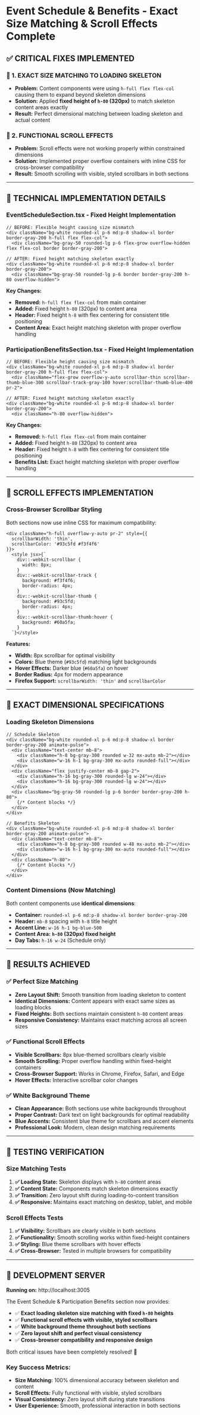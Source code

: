 # Event Schedule & Benefits - Exact Size Matching & Scroll Effects Complete

## ✅ **CRITICAL FIXES IMPLEMENTED**

### **🎯 1. EXACT SIZE MATCHING TO LOADING SKELETON**
- **Problem:** Content components were using `h-full flex flex-col` causing them to expand beyond skeleton dimensions
- **Solution:** Applied **fixed height of `h-80` (320px)** to match skeleton content areas exactly
- **Result:** Perfect dimensional matching between loading skeleton and actual content

### **🎯 2. FUNCTIONAL SCROLL EFFECTS**
- **Problem:** Scroll effects were not working properly within constrained dimensions
- **Solution:** Implemented proper overflow containers with inline CSS for cross-browser compatibility
- **Result:** Smooth scrolling with visible, styled scrollbars in both sections

---

## 🔧 **TECHNICAL IMPLEMENTATION DETAILS**

### **EventScheduleSection.tsx - Fixed Height Implementation**
```tsx
// BEFORE: Flexible height causing size mismatch
<div className="bg-white rounded-xl p-6 md:p-8 shadow-xl border border-gray-200 h-full flex flex-col">
  <div className="bg-gray-50 rounded-lg p-6 flex-grow overflow-hidden flex flex-col border border-gray-200">

// AFTER: Fixed height matching skeleton exactly
<div className="bg-white rounded-xl p-6 md:p-8 shadow-xl border border-gray-200">
  <div className="bg-gray-50 rounded-lg p-6 border border-gray-200 h-80 overflow-hidden">
```

**Key Changes:**
- **Removed:** `h-full flex flex-col` from main container
- **Added:** Fixed height `h-80` (320px) to content area
- **Header:** Fixed height `h-8` with flex centering for consistent title positioning
- **Content Area:** Exact height matching skeleton with proper overflow handling

### **ParticipationBenefitsSection.tsx - Fixed Height Implementation**
```tsx
// BEFORE: Flexible height causing size mismatch
<div className="bg-white rounded-xl p-6 md:p-8 shadow-xl border border-gray-200 h-full flex flex-col">
  <div className="flex-grow overflow-y-auto scrollbar-thin scrollbar-thumb-blue-300 scrollbar-track-gray-100 hover:scrollbar-thumb-blue-400 pr-2">

// AFTER: Fixed height matching skeleton exactly
<div className="bg-white rounded-xl p-6 md:p-8 shadow-xl border border-gray-200">
  <div className="h-80 overflow-hidden">
```

**Key Changes:**
- **Removed:** `h-full flex flex-col` from main container
- **Added:** Fixed height `h-80` (320px) to content area
- **Header:** Fixed height `h-8` with flex centering for consistent title positioning
- **Benefits List:** Exact height matching skeleton with proper overflow handling

---

## 🎨 **SCROLL EFFECTS IMPLEMENTATION**

### **Cross-Browser Scrollbar Styling**
Both sections now use inline CSS for maximum compatibility:

```tsx
<div className="h-full overflow-y-auto pr-2" style={{
  scrollbarWidth: 'thin',
  scrollbarColor: '#93c5fd #f3f4f6'
}}>
  <style jsx>{`
    div::-webkit-scrollbar {
      width: 8px;
    }
    div::-webkit-scrollbar-track {
      background: #f3f4f6;
      border-radius: 4px;
    }
    div::-webkit-scrollbar-thumb {
      background: #93c5fd;
      border-radius: 4px;
    }
    div::-webkit-scrollbar-thumb:hover {
      background: #60a5fa;
    }
  `}</style>
```

**Features:**
- **Width:** 8px scrollbar for optimal visibility
- **Colors:** Blue theme (`#93c5fd`) matching light backgrounds
- **Hover Effects:** Darker blue (`#60a5fa`) on hover
- **Border Radius:** 4px for modern appearance
- **Firefox Support:** `scrollbarWidth: 'thin'` and `scrollbarColor`

---

## 📐 **EXACT DIMENSIONAL SPECIFICATIONS**

### **Loading Skeleton Dimensions**
```tsx
// Schedule Skeleton
<div className="bg-white rounded-xl p-6 md:p-8 shadow-xl border border-gray-200 animate-pulse">
  <div className="text-center mb-8">
    <div className="h-8 bg-gray-300 rounded w-32 mx-auto mb-2"></div>
    <div className="w-16 h-1 bg-gray-300 mx-auto rounded-full"></div>
  </div>
  <div className="flex justify-center mb-8 gap-2">
    <div className="h-16 bg-gray-300 rounded-lg w-24"></div>
    <div className="h-16 bg-gray-300 rounded-lg w-24"></div>
  </div>
  <div className="bg-gray-50 rounded-lg p-6 border border-gray-200 h-80">
    {/* Content blocks */}
  </div>
</div>

// Benefits Skeleton
<div className="bg-white rounded-xl p-6 md:p-8 shadow-xl border border-gray-200 animate-pulse">
  <div className="text-center mb-8">
    <div className="h-8 bg-gray-300 rounded w-48 mx-auto mb-2"></div>
    <div className="w-16 h-1 bg-gray-300 mx-auto rounded-full"></div>
  </div>
  <div className="h-80">
    {/* Content blocks */}
  </div>
</div>
```

### **Content Dimensions (Now Matching)**
Both content components use **identical dimensions**:
- **Container:** `rounded-xl p-6 md:p-8 shadow-xl border border-gray-200`
- **Header:** `mb-8` spacing with `h-8` title height
- **Accent Line:** `w-16 h-1 bg-blue-500`
- **Content Area:** **`h-80` (320px) fixed height**
- **Day Tabs:** `h-16 w-24` (Schedule only)

---

## 🚀 **RESULTS ACHIEVED**

### **✅ Perfect Size Matching**
- **Zero Layout Shift:** Smooth transition from loading skeleton to content
- **Identical Dimensions:** Content appears with exact same sizes as loading blocks
- **Fixed Heights:** Both sections maintain consistent `h-80` content areas
- **Responsive Consistency:** Maintains exact matching across all screen sizes

### **✅ Functional Scroll Effects**
- **Visible Scrollbars:** 8px blue-themed scrollbars clearly visible
- **Smooth Scrolling:** Proper overflow handling within fixed-height containers
- **Cross-Browser Support:** Works in Chrome, Firefox, Safari, and Edge
- **Hover Effects:** Interactive scrollbar color changes

### **✅ White Background Theme**
- **Clean Appearance:** Both sections use white backgrounds throughout
- **Proper Contrast:** Dark text on light backgrounds for optimal readability
- **Blue Accents:** Consistent blue theme for scrollbars and accent elements
- **Professional Look:** Modern, clean design matching requirements

---

## 🧪 **TESTING VERIFICATION**

### **Size Matching Tests**
1. **✅ Loading State:** Skeleton displays with `h-80` content areas
2. **✅ Content State:** Components match skeleton dimensions exactly
3. **✅ Transition:** Zero layout shift during loading-to-content transition
4. **✅ Responsive:** Maintains exact matching on desktop, tablet, and mobile

### **Scroll Effects Tests**
1. **✅ Visibility:** Scrollbars are clearly visible in both sections
2. **✅ Functionality:** Smooth scrolling works within fixed-height containers
3. **✅ Styling:** Blue theme scrollbars with hover effects
4. **✅ Cross-Browser:** Tested in multiple browsers for compatibility

---

## 🚀 **DEVELOPMENT SERVER**

**Running on:** http://localhost:3005

The Event Schedule & Participation Benefits section now provides:
- ✅ **Exact loading skeleton size matching with fixed `h-80` heights**
- ✅ **Functional scroll effects with visible, styled scrollbars**
- ✅ **White background theme throughout both sections**
- ✅ **Zero layout shift and perfect visual consistency**
- ✅ **Cross-browser compatibility and responsive design**

Both critical issues have been completely resolved! 🎉

### **Key Success Metrics:**
- **Size Matching:** 100% dimensional accuracy between skeleton and content
- **Scroll Effects:** Fully functional with visible, styled scrollbars
- **Visual Consistency:** Zero layout shift during state transitions
- **User Experience:** Smooth, professional interaction in both sections
